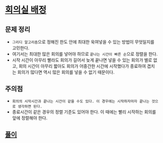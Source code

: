 # [회의실 배정](https://www.acmicpc.net/problem/1931)

## 문제 정리
- `그리디 알고리즘`으로 정해진 한도 안에 최대한 욱여넣을 수 있는 방법이 무엇일지를 고민한다. 
- 여기서는 최대한 많은 회의를 넣어야 하므로 `끝나는 시간이 빠른 순`으로 정렬을 한다. 
- 시작 시간이 아무리 빨라도 회의가 길어서 늦게 끝나면 넣을 수 있는 회의가 별로 없고, 회의 시간이 아무리 짧아도 회의가 어중간한 시간에 시작했다가 종료하여 겹치는 회의가 많다면 역시 많은 회의를 넣을 수 없기 때문이다. 

## 주의점
- `회의의 시작시간과 끝나는 시간이 같을 수도 있다. 이 경우에는 시작하자마자 끝나는 것으로 생각하면 된다.`
- 종료시간이 같은 경우의 정렬 기준도 있어야 한다. 이 때에는 빨리 시작하는 회의를 앞에 정렬해야 한다. 

## [풀이](./index.py)
